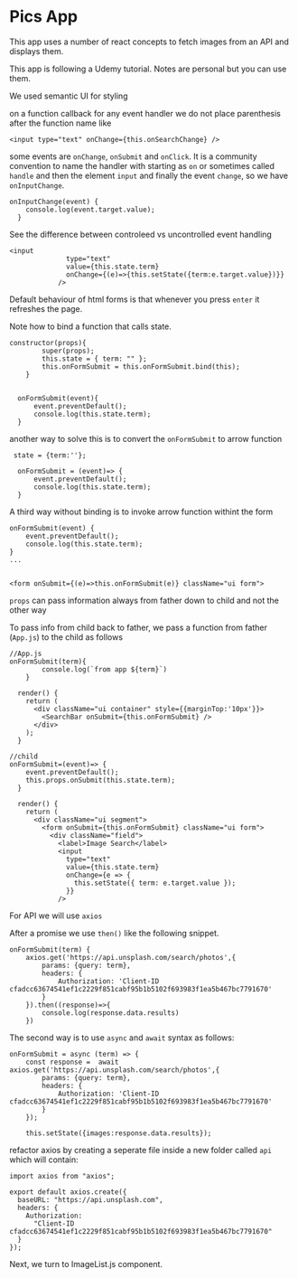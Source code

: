 # Pics App

This app uses a number of react concepts to fetch images from an API and displays them.

This app is following a Udemy tutorial. Notes are personal but you can use them.

We used semantic UI for styling

on a function callback for any event handler we do not place parenthesis after the function name like

```
<input type="text" onChange={this.onSearchChange} />
```

some events are `onChange`, `onSubmit` and `onClick`.
It is a community convention to name the handler with starting as `on` or sometimes called `handle` and then the element `input` and finally the event `change`, so we have `onInputChange`.

```
onInputChange(event) {
    console.log(event.target.value);
  }
```

See the difference between controleed vs uncontrolled event handling

```
<input
              type="text"
              value={this.state.term}
              onChange={(e)=>{this.setState({term:e.target.value})}}
            />
```

Default behaviour of html forms is that whenever you press `enter` it refreshes the page.

Note how to bind a function that calls state.

```
constructor(props){
        super(props);
        this.state = { term: "" };
        this.onFormSubmit = this.onFormSubmit.bind(this);
    }


  onFormSubmit(event){
      event.preventDefault();
      console.log(this.state.term);
  }
```

another way to solve this is to convert the `onFormSubmit` to arrow function

```
 state = {term:''};

  onFormSubmit = (event)=> {
      event.preventDefault();
      console.log(this.state.term);
  }

```

A third way without binding is to invoke arrow function withint the form

```
onFormSubmit(event) {
    event.preventDefault();
    console.log(this.state.term);
}
...


<form onSubmit={(e)=>this.onFormSubmit(e)} className="ui form">

```

`props` can pass information always from father down to child and not the other way

To pass info from child back to father, we pass a function from father (`App.js`) to the child as follows

````
//App.js
onFormSubmit(term){
        console.log(`from app ${term}`)
    }

  render() {
    return (
      <div className="ui container" style={{marginTop:'10px'}}>
        <SearchBar onSubmit={this.onFormSubmit} />
      </div>
    );
  }

````

````
//child
onFormSubmit=(event)=> {
    event.preventDefault();
    this.props.onSubmit(this.state.term);
  }

  render() {
    return (
      <div className="ui segment">
        <form onSubmit={this.onFormSubmit} className="ui form">
          <div className="field">
            <label>Image Search</label>
            <input
              type="text"
              value={this.state.term}
              onChange={e => {
                this.setState({ term: e.target.value });
              }}
            />
````

For API we will use `axios`

After a promise we use `then()` like the following snippet. 

````
onFormSubmit(term) {
    axios.get('https://api.unsplash.com/search/photos',{
        params: {query: term},
        headers: {
            Authorization: 'Client-ID cfadcc63674541ef1c2229f851cabf95b1b5102f693983f1ea5b467bc7791670'
        }
    }).then((response)=>{
        console.log(response.data.results)
    })
````

The second way is to use `async` and `await` syntax as follows:

````
onFormSubmit = async (term) => {
    const response =  await axios.get('https://api.unsplash.com/search/photos',{
        params: {query: term},
        headers: {
            Authorization: 'Client-ID cfadcc63674541ef1c2229f851cabf95b1b5102f693983f1ea5b467bc7791670'
        }
    });

    this.setState({images:response.data.results});

````
refactor axios by creating a seperate file inside a new folder called `api` which will contain:

````
import axios from "axios";

export default axios.create({
  baseURL: "https://api.unsplash.com",
  headers: {
    Authorization:
      "Client-ID cfadcc63674541ef1c2229f851cabf95b1b5102f693983f1ea5b467bc7791670"
  }
});
````

Next, we turn to ImageList.js component.
